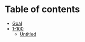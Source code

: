 # Table of contents

* [Goal](README.md)
* [1-100](1-100/README.md)
  * [Untitled](1-100/untitled-1.md)

